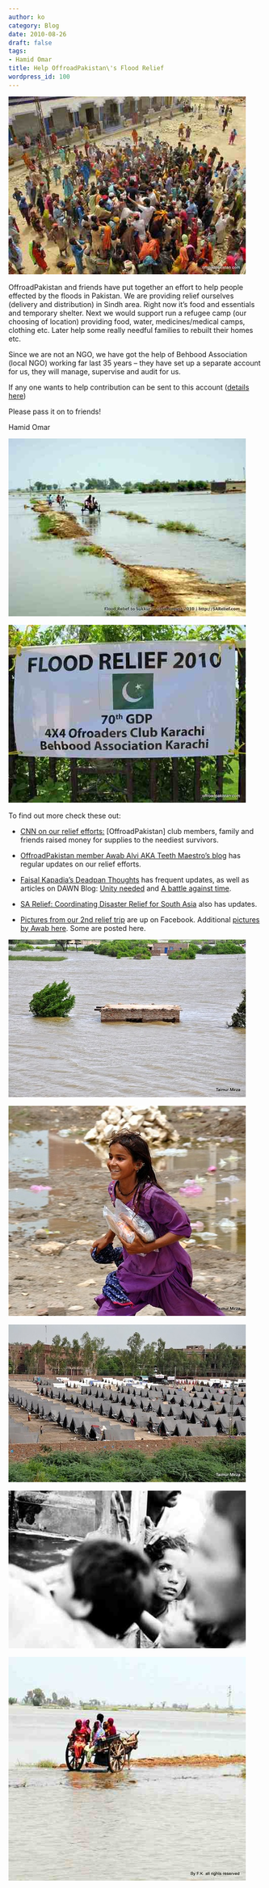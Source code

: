 ```yaml
---
author: ko
category: Blog
date: 2010-08-26
draft: false
tags:
- Hamid Omar
title: Help OffroadPakistan\'s Flood Relief
wordpress_id: 100
---
```


[![Handed out food packages](./44751_offroad-thumb-470x352-271.jpg)](./44751_offroad.jpg)

OffroadPakistan and friends have put together an effort to help people effected by the floods in Pakistan. We are providing relief ourselves (delivery and distribution) in Sindh area. Right now it’s food and essentials and temporary shelter. Next we would support run a refugee camp (our choosing of location) providing food, water, medicines/medical camps, clothing etc. Later help some really needful families to rebuilt their homes etc.

Since we are not an NGO, we have got the help of Behbood Association (local NGO) working far last 35 years – they have set up a separate account for us, they will manage, supervise and audit for us.

If any one wants to help contribution can be sent to this account ([details here](https://docs.google.com/document/edit?id=1GPRjRQwPkbHEcaVaXsTlxssa6_ZtALP7SIpdir1kNvk&hl=en#))

Please pass it on to friends!

Hamid Omar

[![Life is miserable with everything under water from the flood](./45916_awab-thumb-470x352-261.jpg)](./45916_awab.jpg)

[![OffroadPakistan working together with Behbood](./44775_offroad_behbood-thumb-470x352-259.jpg)](./44775_offroad_behbood.jpg)

To find out more check these out:

- [CNN on our relief efforts:](http://edition.cnn.com/2010/WORLD/asiapcf/08/24/pakistan.floods/index.html) [OffroadPakistan] club members, family and friends raised money for supplies to the neediest survivors.

- [OffroadPakistan member Awab Alvi AKA Teeth Maestro’s blog](http://teeth.com.pk/blog/) has regular updates on our relief efforts.

- [Faisal Kapadia’s Deadpan Thoughts](http://deadpanthoughts.com/) has frequent updates, as well as articles on DAWN Blog: [Unity needed](http://blog.dawn.com/2010/08/10/unity-needed/) and [A battle against time](http://blog.dawn.com/2010/08/16/without-a-roof-over-their-heads-2/).

- [SA Relief: Coordinating Disaster Relief for South Asia](http://www.sarelief.com/) also has updates.

- [Pictures from our 2nd relief trip](http://www.facebook.com/album.php?aid=242389&id=132462363668) are up on Facebook. Additional [pictures by Awab here](http://www.facebook.com/album.php?aid=213062&id=500836195). Some are posted here.

[![Submerged house in Jamshoro](./DSC_0018-thumb-470x312-265.jpg)](./DSC_0018.JPG)

[![Happy to have received food enough for two meals.](./DSC_0137-thumb-470x416-267.jpg)](./DSC_0137.JPG)

[![One of the many tent cities](./DSC_0157-thumb-470x312-269.jpg)](./DSC_0157.JPG)

[![Photo by Ali Khurshid for OffroadPakistan](./40345_ak-thumb-470x312-255.jpg)](./40345_ak.jpg)

[![There is water everywhere, and this water will stay a while](./44778_fk-thumb-470x443-263.jpg)](./44778_fk.jpg)